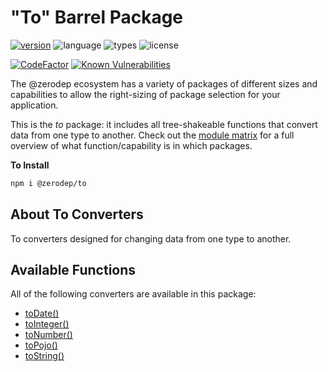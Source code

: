 # "To" Barrel Package

[![version](https://img.shields.io/npm/v/@zerodep/to?style=flat-square&color=blue)](https://www.npmjs.com/package/@zerodep/to)
![language](https://img.shields.io/badge/typescript-100%25-blue?style=flat-square)
![types](https://img.shields.io/badge/types-included-blue?style=flat-square)
![license](https://img.shields.io/github/license/cdepage/zerodep?color=blue&style=flat-square)

[![CodeFactor](https://www.codefactor.io/repository/github/cdepage/zerodep/badge)](https://www.codefactor.io/repository/github/cdepage/zerodep)
[![Known Vulnerabilities](https://snyk.io/test/github/cdepage/zerodep/badge.svg)](https://snyk.io/test/github/cdepage/zerodep)

The @zerodep ecosystem has a variety of packages of different sizes and capabilities to allow the right-sizing of package selection for your application.

This is the _to_ package: it includes all tree-shakeable functions that convert data from one type to another. Check out the [module matrix](/) for a full overview of what function/capability is in which packages.

**To Install**

```bash
npm i @zerodep/to
```

## About To Converters

To converters designed for changing data from one type to another.

## Available Functions

All of the following converters are available in this package:

- [toDate()](to/date.md)
- [toInteger()](to/integer.md)
- [toNumber()](to/number.md)
- [toPojo()](to/pojo.md)
- [toString()](to/string.md)
